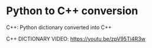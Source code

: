 # Python to C++ conversion
C++: Python dictionary converted into C++

C++ DICTIONARY VIDEO: https://youtu.be/zpV95Ti4R3w
